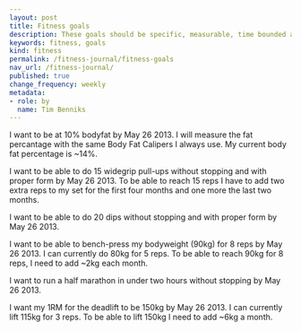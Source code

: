 ```yaml
---
layout: post
title: Fitness goals
description: These goals should be specific, measurable, time bounded and realistic.
keywords: fitness, goals
kind: fitness
permalink: /fitness-journal/fitness-goals
nav_url: /fitness-journal/
published: true
change_frequency: weekly
metadata:
- role: by
  name: Tim Benniks
---
```


I want to be at 10% bodyfat by May 26 2013. I will measure the fat percantage with the same Body Fat Calipers I always use. My current body fat percentage is ~14%.

I want to be able to do 15 widegrip pull-ups without stopping and with proper form by May 26 2013.
To be able to reach 15 reps I have to add two extra reps to my set for the first four months and one more the last two months.

I want to be able to do 20 dips without stopping and with proper form by May 26 2013.

I want to be able to bench-press my bodyweight (90kg) for 8 reps by May 26 2013.
I can currently do 80kg for 5 reps. To be able to reach 90kg for 8 reps, I need to add ~2kg each month.

I want to run a half marathon in under two hours without stopping by May 26 2013.

I want my 1RM for the deadlift to be 150kg by May 26 2013.
I can currently lift 115kg for 3 reps. To be able to lift 150kg I need to add ~6kg a month.